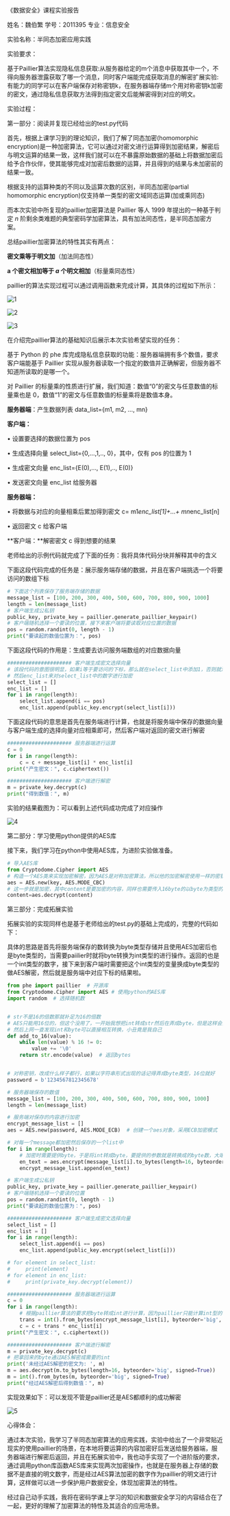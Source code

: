《数据安全》课程实验报告

姓名：魏伯繁	学号：2011395	专业：信息安全

实验名称：半同态加密应用实践

实验要求：

基于Paillier算法实现隐私信息获取:从服务器给定的m个消息中获取其中一个，不得向服务器泄露获取了哪一个消息，同时客户端能完成获取消息的解密扩展实验:有能力的同学可以在客户端保存对称密钥k，在服务器端存储m个用对称密钥k加密的密文，通过隐私信息获取方法得到指定密文后能解密得到对应的明文。

实验过程：

第一部分：阅读并复现已经给出的test.py代码

首先，根据上课学习到的理论知识，我们了解了同态加密(homomorphic encryption)是一种加密算法，它可以通过对密文进行运算得到加密结果，解密后与明文运算的结果一致，这样我们就可以在不暴露原始数据的基础上将数据加密后给予合作伙伴，使其能够完成对加密后数据的运算，并且得到的结果与未加密前的结果一致。

根据支持的运算种类的不同以及运算次数的区别，半同态加密(partial homomorphic encryption)仅支持单一类型的密文域同态运算(加或乘同态)

而本次实验中所复现的paillier加密算法是 Paillier 等人 1999 年提出的一种基于判定 *n* 阶剩余类难题的典型密码学加密算法，具有加法同态性，是半同态加密方案。

总结paillier加密算法的特性其实有两点：

**密文乘等于明文加**（加法同态性）

**a 个密文相加等于 *a* 个明文相加**（标量乘同态性）

paillier的算法实现过程可以通过调用函数来完成计算，其具体的过程如下所示：

![1](G:\code\data_security\data_security\实验1\pic\1.png)

![2](G:\code\data_security\data_security\实验1\pic\2.png)

![3](G:\code\data_security\data_security\实验1\pic\3.png)

在介绍完paillier算法的基础知识后展示本次实验希望实现的任务：

基于 Python 的 phe 库完成隐私信息获取的功能：服务器端拥有多个数值，要求客户端能基于 Paillier 实现从服务器读取一个指定的数值并正确解密，但服务器不知道所读取的是哪一个。

对 Paillier 的标量乘的性质进行扩展，我们知道：数值“0”的密文与任意数值的标量乘也是 0，数值“1”的密文与任意数值的标量乘将是数值本身。

**服务器端**：产生数据列表 data_list={m1, m2, …, mn}

**客户端：**

• 设置要选择的数据位置为 pos

• 生成选择向量 select_list={0,…,1,.., 0}，其中，仅有 pos 的位置为 1

• 生成密文向量 enc_list={E(0),…, E(1),.., E(0)}

• 发送密文向量 enc_list 给服务器

**服务器端：**

• 将数据与对应的向量相乘后累加得到密文 c= m1*enc_list[1]+…+ mn*enc_list[n]

• 返回密文 c 给客户端

**客户端：**解密密文 c 得到想要的结果

老师给出的示例代码就完成了下面的任务：我将具体代码分块并解释其中的含义

下面这段代码完成的任务是：展示服务端存储的数据，并且在客户端挑选一个将要访问的数组下标

```python
# 下面这个列表保存了服务端存储的数据
message_list = [100, 200, 300, 400, 500, 600, 700, 800, 900, 1000]
length = len(message_list)
# 客户端生成公私钥
public_key, private_key = paillier.generate_paillier_keypair()
# 客户端随机选择一个要读的位置，接下来客户端将要读取对应位置的数据
pos = random.randint(0, length - 1)
print("要读起的数值位置为：", pos)
```

下面这段代码的作用是：生成要去访问服务端数组的对应数据向量

```python
##################### 客户端生成密文选择向量
# 该段代码的意图很明显，如果i等于要访问的下标，那么就在select_list中添加1，否则就添加0
# 然后enc_list来对select_list中的数字进行加密
select_list = []
enc_list = []
for i in range(length):
    select_list.append(i == pos)
    enc_list.append(public_key.encrypt(select_list[i]))

```

下面这段代码的意思是首先在服务端进行计算，也就是将服务端中保存的数据向量与客户端生成的选择向量对应相乘即可，然后客户端对返回的密文进行解密

```python
##################### 服务器端进行运算
c = 0
for i in range(length):
    c = c + message_list[i] * enc_list[i]
print("产生密文：", c.ciphertext())

##################### 客户端进行解密 
m = private_key.decrypt(c)
print("得到数值：", m)
```

实验的结果截图为：可以看到上述代码成功完成了对应操作

![4](G:\code\data_security\data_security\实验1\pic\4.png)

第二部分：学习使用python提供的AES库

接下来，我们学习在python中使用AES库，为进阶实验做准备。

```python
# 导入AES库
from Cryptodome.Cipher import AES
# 构造一个AES类来实现加密解密，因为AES是对称加密算法，所以他的加密解密使用一样的密钥，其中参数key就是密钥，需要用户提供byte类型的16Byte的密钥，AES_MODE是加密模式，例如可以选择ECB或者CBC等等，
aes = AES.new(key, AES.MODE_CBC)
# 这一步就是加密，其中content是要加密的内容，同样也需要传入16byte的以byte为类型的数据
content=aes.decrypt(content)
```

第三部分：完成拓展实验

拓展实验的实现同样也是基于老师给出的test.py的基础上完成的，完整的代码如下：

具体的思路是首先将服务端保存的数转换为byte类型存储并且使用AES加密后也是byte类型的，当需要paiilier时就将byte转换为int类型的进行操作。返回的也是一个int类型的数字，接下来到客户端时需要把这个int类型的变量换成byte类型的做AES解密，然后就是服务端中对应下标的结果啦。

```python
from phe import paillier  # 开源库
from Cryptodome.Cipher import AES # 使用python的AES库
import random  # 选择随机数


# str不是16的倍数那就补足为16的倍数
# AES只能用16位的，但这个没用了，一开始我想把int转成str然后在弄成byte，但是这样会出现乱码
# 然后上网一查发现int和byte可以直接相互转换，小丑竟是我自己
def add_to_16(value):
    while len(value) % 16 != 0:
        value += '\0'
    return str.encode(value)  # 返回bytes


# 对称密钥，改成什么样子都行，如果以字符串形式出现的话记得弄成byte类型，16位就好
password = b'1234567812345678'

# 服务器端保存的数值
message_list = [100, 200, 300, 400, 500, 600, 700, 800, 900, 1000]
length = len(message_list)

# 服务端对保存的内容进行加密
encrypt_message_list = []
aes = AES.new(password, AES.MODE_ECB)  # 创建一个aes对象，采用ECB加密模式

# 对每一个message都加密然后保存的一个list中
for i in range(length):
    # 加密时需要提供byte，于是将int转成byte，要提供的参数就是转换成的byte数，大端还是小端序以及是否有符号
    en_text = aes.encrypt(message_list[i].to_bytes(length=16, byteorder='big', signed=False))  # 加密明文
    encrypt_message_list.append(en_text)

# 客户端生成公私钥
public_key, private_key = paillier.generate_paillier_keypair()
# 客户端随机选择一个要读的位置
pos = random.randint(0, length - 1)
print("要读起的数值位置为：", pos)

##################### 客户端生成密文选择向量
select_list = []
enc_list = []
for i in range(length):
    select_list.append(i == pos)
    enc_list.append(public_key.encrypt(select_list[i]))

# for element in select_list:
#     print(element)
# for element in enc_list:
#     print(private_key.decrypt(element))

##################### 服务器端进行运算
c = 0
for i in range(length):
    # 根据paillier算法的要求把byte转成int进行计算，因为paillier只能计算int型的值，所以需要把byte类型的转换为int类型
    trans = int().from_bytes(encrypt_message_list[i], byteorder='big', signed=False)
    c = c + trans * enc_list[i]
print("产生密文：", c.ciphertext())

##################### 客户端进行解密
m = private_key.decrypt(c)
# 把拿回来的byte通过AES解密成需要的int
print('未经过AES解密的密文为: ', m)
m = aes.decrypt(m.to_bytes(length=16, byteorder='big', signed=True))
m = int().from_bytes(m, byteorder='big', signed=True)
print("经过AES解密后得到数值：", m)

```

实现效果如下：可以发现不管是paillier还是AES都顺利的成功解密

![5](G:\code\data_security\data_security\实验1\pic\5.png)



心得体会：

通过本次实验，我学习了半同态加密算法的应用实践，实验中给出了一个非常贴近现实的使用paillier的场景，在本地将要运算的内容加密好后发送给服务器端，服务器端进行解密后返回，并且在拓展实验中，我也动手实现了一个进阶版的要求，通过调用python库函数AES库来实现两次加密操作，也就是在服务器上存储的数据不是直接的明文数字，而是经过AES算法加密的数字作为paillier的明文进行计算，这样做可以进一步保护用户数据安全，体现加密算法的特性。

经过自己动手实践，我将在密码学课上学习的知识和数据安全学习的内容结合在了一起，更好的理解了加密算法的特性及其适合的应用场景。